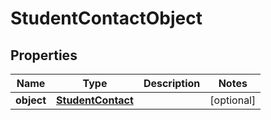 
# StudentContactObject

## Properties
Name | Type | Description | Notes
------------ | ------------- | ------------- | -------------
**object** | [**StudentContact**](StudentContact.md) |  |  [optional]



